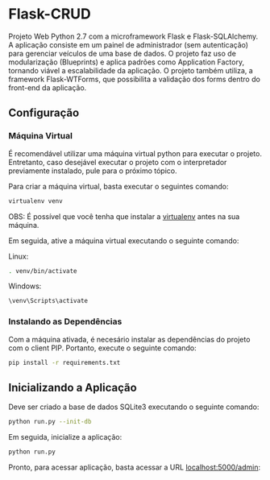 # Flask-CRUD

Projeto Web Python 2.7 com a microframework Flask e Flask-SQLAlchemy. A aplicação consiste em um painel de administrador (sem autenticação) para gerenciar veículos de uma base de dados. O projeto faz uso de modularização (Blueprints) e aplica padrões como Application Factory, tornando viável a escalabilidade da aplicação. O projeto também utiliza, a framework Flask-WTForms, que possibilita a validação dos forms dentro do front-end da aplicação.

## Configuração
### Máquina Virtual
É recomendável utilizar uma máquina virtual python para executar o projeto. Entretanto, caso desejável executar o projeto com o interpretador previamente instalado, pule para o próximo tópico. 

Para criar a máquina virtual, basta executar o seguintes comando:
```bash
virtualenv venv
```
OBS: É possível que você tenha que instalar a [virtualenv](https://virtualenv.pypa.io/en/stable/installation/) antes na sua máquina.

Em seguida, ative a máquina virtual executando o seguinte comando:

Linux:
```bash
. venv/bin/activate
```
Windows:
```bash
\venv\Scripts\activate
```
### Instalando as Dependências
Com a máquina ativada, é necesário instalar as dependências do projeto com o client PIP. Portanto, execute o seguinte comando:
```bash
pip install -r requirements.txt
```

## Inicializando a Aplicação
Deve ser criado a base de dados SQLite3 executando o seguinte comando:
```bash
python run.py --init-db
```
Em seguida, inicialize a aplicação:
```bash
python run.py
```

Pronto, para acessar aplicação, basta acessar a URL [localhost:5000/admin](http://127.0.0.1:5000/admin): 
